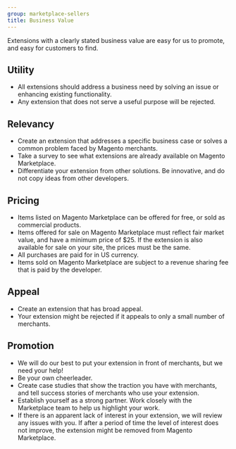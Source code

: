 ```yaml
---
group: marketplace-sellers
title: Business Value
---
```


Extensions with a clearly stated business value are easy for us to promote, and easy for customers to find.

## Utility

-  All extensions should address a business need by solving an issue or enhancing existing functionality.
-  Any extension that does not serve a useful purpose will be rejected.

## Relevancy

-  Create an extension that addresses a specific business case or solves a common problem faced by Magento merchants.
-  Take a survey to see what extensions are already available on Magento Marketplace.
-  Differentiate your extension from other solutions. Be innovative, and do not copy ideas from other developers.

## Pricing

-  Items listed on Magento Marketplace can be offered for free, or sold as commercial products.
-  Items offered for sale on Magento Marketplace must reflect fair market value, and have a minimum price of $25. If the extension is also available for sale on your site, the prices must be the same.
-  All purchases are paid for in US currency.
-  Items sold on Magento Marketplace are subject to a revenue sharing fee that is paid by the developer.

## Appeal

-   Create an extension that has broad appeal.
-  Your extension might be rejected if it appeals to only a small number of merchants.

## Promotion

-  We will do our best to put your extension in front of merchants, but we need your help!
-  Be your own cheerleader.
-  Create case studies that show the traction you have with merchants, and tell success stories of merchants who use your extension.
-  Establish yourself as a strong partner. Work closely with the Marketplace team to help us highlight your work.
-  If there is an apparent lack of interest in your extension, we will review any issues with you. If after a period of time the level of interest does not improve, the extension might be removed from Magento Marketplace.
